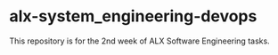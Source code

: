 # alx-system_engineering-devops
This repository is for the 2nd week of ALX Software Engineering tasks.
